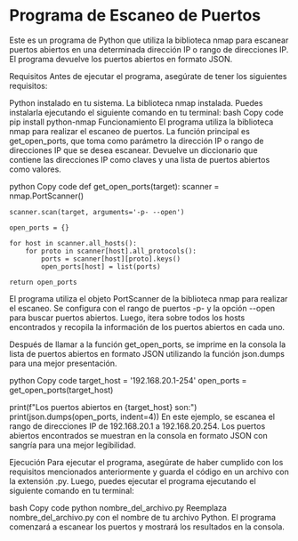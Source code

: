 # Programa de Escaneo de Puertos
Este es un programa de Python que utiliza la biblioteca nmap para escanear puertos abiertos en una determinada dirección IP o rango de direcciones IP. El programa devuelve los puertos abiertos en formato JSON.

Requisitos
Antes de ejecutar el programa, asegúrate de tener los siguientes requisitos:

Python instalado en tu sistema.
La biblioteca nmap instalada. Puedes instalarla ejecutando el siguiente comando en tu terminal:
bash
Copy code
pip install python-nmap
Funcionamiento
El programa utiliza la biblioteca nmap para realizar el escaneo de puertos. La función principal es get_open_ports, que toma como parámetro la dirección IP o rango de direcciones IP que se desea escanear. Devuelve un diccionario que contiene las direcciones IP como claves y una lista de puertos abiertos como valores.

python
Copy code
def get_open_ports(target):
    scanner = nmap.PortScanner()
    
    scanner.scan(target, arguments='-p- --open')
    
    open_ports = {}
    
    for host in scanner.all_hosts():
        for proto in scanner[host].all_protocols():
            ports = scanner[host][proto].keys()
            open_ports[host] = list(ports)
            
    return open_ports
El programa utiliza el objeto PortScanner de la biblioteca nmap para realizar el escaneo. Se configura con el rango de puertos -p- y la opción --open para buscar puertos abiertos. Luego, itera sobre todos los hosts encontrados y recopila la información de los puertos abiertos en cada uno.

Después de llamar a la función get_open_ports, se imprime en la consola la lista de puertos abiertos en formato JSON utilizando la función json.dumps para una mejor presentación.

python
Copy code
target_host = '192.168.20.1-254'
open_ports = get_open_ports(target_host)

print(f"Los puertos abiertos en {target_host} son:")
print(json.dumps(open_ports, indent=4))
En este ejemplo, se escanea el rango de direcciones IP de 192.168.20.1 a 192.168.20.254. Los puertos abiertos encontrados se muestran en la consola en formato JSON con sangría para una mejor legibilidad.

Ejecución
Para ejecutar el programa, asegúrate de haber cumplido con los requisitos mencionados anteriormente y guarda el código en un archivo con la extensión .py. Luego, puedes ejecutar el programa ejecutando el siguiente comando en tu terminal:

bash
Copy code
python nombre_del_archivo.py
Reemplaza nombre_del_archivo.py con el nombre de tu archivo Python. El programa comenzará a escanear los puertos y mostrará los resultados en la consola.

